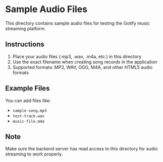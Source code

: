 # Sample Audio Files

This directory contains sample audio files for testing the Gotify music streaming platform.

## Instructions

1. Place your audio files (.mp3, .wav, .m4a, etc.) in this directory
2. Use the exact filename when creating song records in the application
3. Supported formats: MP3, WAV, OGG, M4A, and other HTML5 audio formats

## Example Files

You can add files like:
- `sample-song.mp3`
- `test-track.wav`
- `music-file.m4a`

## Note

Make sure the backend server has read access to this directory for audio streaming to work properly.
